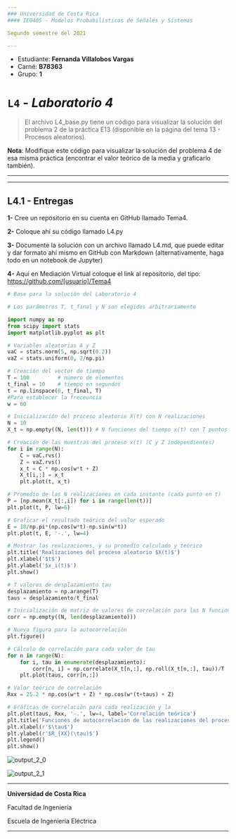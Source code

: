 ```yaml
---
### Universidad de Costa Rica
#### IE0405 - Modelos Probabilísticos de Señales y Sistemas

Segundo semestre del 2021

---
```


[comment]: <> (Modificar esta sección con datos personales)

* Estudiante: **Fernanda Villalobos Vargas**
* Carné: **B78363**
* Grupo: **1**

# `L4` - *Laboratorio 4*

> El archivo L4_base.py tiene un código para visualizar la solución del problema 2 de la práctica E13 (disponible en la página del tema 13 - Procesos aleatorios). 

**Nota**: Modifique este código para visualizar la solución del problema 4 de esa misma práctica (encontrar el valor teórico de la media y graficarlo también).

---

---
## L4.1 - Entregas

**1-** Cree un repositorio en su cuenta en GitHub llamado Tema4.

**2-**  Coloque ahí su código llamado L4.py

**3-**  Documente la solución con un archivo llamado L4.md, que puede editar y dar formato ahí mismo en GitHub con Markdown (alternativamente, haga todo en un notebook de Jupyter)

**4-**  Aquí en Mediación Virtual coloque el link al repositorio, del tipo: https://github.com/[usuario]/Tema4



```python
# Base para la solución del Laboratorio 4

# Los parámetros T, t_final y N son elegidos arbitrariamente

import numpy as np
from scipy import stats
import matplotlib.pyplot as plt

# Variables aleatorias A y Z
vaC = stats.norm(5, np.sqrt(0.2))
vaZ = stats.uniform(0, 2/np.pi)

# Creación del vector de tiempo
T = 100			# número de elementos
t_final = 10	# tiempo en segundos
t = np.linspace(0, t_final, T)
#Para establecer la freceuncia
w = 60

# Inicialización del proceso aleatorio X(t) con N realizaciones
N = 10
X_t = np.empty((N, len(t)))	# N funciones del tiempo x(t) con T puntos

# Creación de las muestras del proceso x(t) (C y Z independientes)
for i in range(N):
	C = vaC.rvs()
	Z = vaZ.rvs()
	x_t = C * np.cos(w*t + Z)
	X_t[i,:] = x_t
	plt.plot(t, x_t)

# Promedio de las N realizaciones en cada instante (cada punto en t)
P = [np.mean(X_t[:,i]) for i in range(len(t))]
plt.plot(t, P, lw=6)

# Graficar el resultado teórico del valor esperado
E = 10/np.pi*(np.cos(w*t)-np.sin(w*t))
plt.plot(t, E, '-.', lw=4)

# Mostrar las realizaciones, y su promedio calculado y teórico
plt.title('Realizaciones del proceso aleatorio $X(t)$')
plt.xlabel('$t$')
plt.ylabel('$x_i(t)$')
plt.show()

# T valores de desplazamiento tau
desplazamiento = np.arange(T)
taus = desplazamiento/t_final

# Inicialización de matriz de valores de correlación para las N funciones
corr = np.empty((N, len(desplazamiento)))

# Nueva figura para la autocorrelación
plt.figure()

# Cálculo de correlación para cada valor de tau
for n in range(N):
	for i, tau in enumerate(desplazamiento):
		corr[n, i] = np.correlate(X_t[n,:], np.roll(X_t[n,:], tau))/T
	plt.plot(taus, corr[n,:])

# Valor teórico de correlación
Rxx = 25.2 * np.cos(w*t + Z) * np.cos(w*(t+taus) + Z)

# Gráficas de correlación para cada realización y la
plt.plot(taus, Rxx, '-.', lw=4, label='Correlación teórica')
plt.title('Funciones de autocorrelación de las realizaciones del proceso')
plt.xlabel(r'$\tau$')
plt.ylabel(r'$R_{XX}(\tau)$')
plt.legend()
plt.show()
```


    
![output_2_0](https://user-images.githubusercontent.com/91221127/142080296-dc62e8fc-fc32-4a32-b3d3-977e6ae71b70.png)
    



    
![output_2_1](https://user-images.githubusercontent.com/91221127/142080319-bbbfe250-c5aa-4239-aa80-d69580c7305a.png)
    


---

**Universidad de Costa Rica**

Facultad de Ingeniería

Escuela de Ingeniería Eléctrica

---
